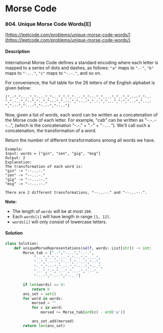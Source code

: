 # Morse Code



### 804. Unique Morse Code Words\[E\]

[https://leetcode.com/problems/unique-morse-code-words/](https://leetcode.com/problems/unique-morse-code-words/)

#### Description

International Morse Code defines a standard encoding where each letter is mapped to a series of dots and dashes, as follows: `"a"` maps to `".-"`, `"b"` maps to `"-..."`, `"c"` maps to `"-.-."`, and so on.

For convenience, the full table for the 26 letters of the English alphabet is given below:

```text
[".-","-...","-.-.","-..",".","..-.","--.","....","..",".---","-.-",".-..","--","-.","---",".--.","--.-",".-.","...","-","..-","...-",".--","-..-","-.--","--.."]
```

Now, given a list of words, each word can be written as a concatenation of the Morse code of each letter. For example, "cab" can be written as "-.-..--...", \(which is the concatenation "-.-." + ".-" + "`-...`"\). We'll call such a concatenation, the transformation of a word.

Return the number of different transformations among all words we have.

```text
Example:
Input: words = ["gin", "zen", "gig", "msg"]
Output: 2
Explanation: 
The transformation of each word is:
"gin" -> "--...-."
"zen" -> "--...-."
"gig" -> "--...--."
"msg" -> "--...--."

There are 2 different transformations, "--...-." and "--...--.".
```

**Note:**

* The length of `words` will be at most `100`.
* Each `words[i]` will have length in range `[1, 12]`.
* `words[i]` will only consist of lowercase letters.

#### Solution

```python
class Solution:
    def uniqueMorseRepresentations(self, words: List[str]) -> int:
        Morse_tab = [".-","-...","-.-.",
             "-..",".","..-.","--.","....",
             "..",".---","-.-",".-..","--",
             "-.","---",".--.","--.-",".-.",
             "...","-","..-","...-",".--",
             "-..-","-.--","--.."]

        if len(words) == 0:
            return 0
        ans_set = set()
        for word in words:
            morsed = ""
            for c in word:
                morsed += Morse_tab[ord(c) - ord('a')]

            ans_set.add(morsed)
        return len(ans_set)
```

